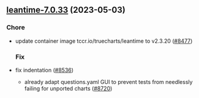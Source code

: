 

## [leantime-7.0.33](https://github.com/truecharts/charts/compare/leantime-7.0.32...leantime-7.0.33) (2023-05-03)

### Chore

- update container image tccr.io/truecharts/leantime to v2.3.20 ([#8477](https://github.com/truecharts/charts/issues/8477))
  
  ### Fix

- fix indentation ([#8536](https://github.com/truecharts/charts/issues/8536))
  - already adapt questions.yaml GUI to prevent tests from needlessly failing for unported charts ([#8720](https://github.com/truecharts/charts/issues/8720))
  
  